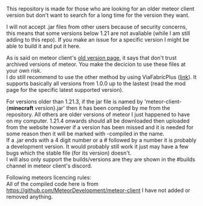 This repository is made for those who are looking for an older meteor client version but don't want to search for a long time for the version they want.

I will not accept .jar files from other users because of security concerns, this means that some versions below 1.21 are not avaliable (while I am still adding to this repo). If you make an issue for a specific version I might be able to build it and put it here.

As is said on meteor client's [old version page](https://meteorclient.com/faq/old-versions), it says that don't trust archived versions of meteor. You make the decicion to use these files at your own risk.\
I do still recommend to use the other method by using ViaFabricPlus ([link](https://meteorclient.com/faq/old-versions#using-viafabricplus)). It supports basically all versions from 1.0.0 up to the lastest (read the mod page for the specific latest supported version).

For versions older than 1.21.3, if the jar file is named by 'meteor-client-{**minecraft** version}.jar' then it has been compiled by me from the repository. All others are older versions of meteor I just happened to have on my computer. 1.21.4 onwards should all be downloaded then uploaded from the website however if a version has been missed and it is needed for some reason then it will be marked with -compiled in the name.\
If a .jar ends with a 4 digit number or a # followed by a number it is probably a development version. It would probably still work it just may have a few bugs which the stable file (for its version) doesn't.\
I will also only support the builds/versions are they are shown in the #builds channel in meteor client's discord.

Following meteors licencing rules:\
All of the compiled code here is from https://github.com/MeteorDevelopment/meteor-client I have not added or removed anything.
